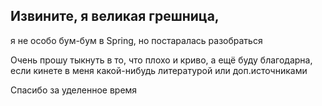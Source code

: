 ## Извините, я великая грешница, 
я не особо бум-бум в Spring, но постаралась разобраться

Очень прошу тыкнуть в то, что плохо и криво, а ещё буду благодарна, если кинете в меня какой-нибудь литературой или доп.источниками 

Спасибо за уделенное время
